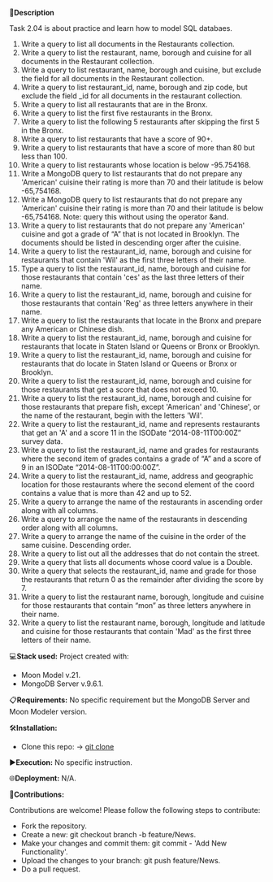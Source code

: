 📄**Description**

Task 2.04 is about practice and learn how to model SQL databaes.

1. Write a query to list all documents in the Restaurants collection.
2. Write a query to list the restaurant, name, borough and cuisine for all documents in the Restaurant collection.
3. Write a query to list restaurant, name, borough and cuisine, but exclude the field for all documents in the Restaurant collection.
4. Write a query to list restaurant_id, name, borough and zip code, but exclude the field _id for all documents in the restaurant collection.
5. Write a query to list all restaurants that are in the Bronx.
6. Write a query to list the first five restaurants in the Bronx.
7. Write a query to list the following 5 restaurants after skipping the first 5 in the Bronx.
8. Write a query to list restaurants that have a score of 90+.
9. Write a query to list restaurants that have a score of more than 80 but less than 100.
10. Write a query to list restaurants whose location is below -95.754168.
11. Write a MongoDB query to list restaurants that do not prepare any 'American' cuisine their rating is more than 70 and their latitude is below -65,754168.
12. Write a MongoDB query to list restaurants that do not prepare any 'American' cuisine their rating is more than 70 and their latitude is below -65,754168. Note: query this without using the operator &and.
13. Write a query to list restaurants that do not prepare any 'American' cuisine and got a grade of “A” that is not located in Brooklyn. The documents should be listed in descending orger after the cuisine.
14. Write a query to list the restaurant_id, name, borough and cuisine for restaurants that contain 'Wil' as the first three letters of their name.
15. Type a query to list the restaurant_id, name, borough and cuisine for those restaurants that contain 'ces' as the last three letters of their name.
16. Write a query to list the restaurant_id, name, borough and cuisine for those restaurants that contain 'Reg' as three letters anywhere in their name.
17. Write a query to list the restaurants that locate in the Bronx and prepare any American or Chinese dish.
18. Write a query to list the restaurant_id, name, borough and cuisine for restaurants that locate in Staten Island or Queens or Bronx or Brooklyn.
19. Write a query to list the restaurant_id, name, borough and cuisine for restaurants that do locate in Staten Island or Queens or Bronx or Brooklyn.
20. Write a query to list the restaurant_id, name, borough and cuisine for those restaurants that get a score that does not exceed 10.
21. Write a query to list the restaurant_id, name, borough and cuisine for those restaurants that prepare fish, except 'American' and 'Chinese', or the name of the restaurant, begin with the letters 'Wil'.
22. Write a query to list the restaurant_id, name and represents restaurants that get an 'A' and a score 11 in the ISODate “2014-08-11T00:00Z” survey data.
23. Write a query to list the restaurant_id, name and grades for restaurants where the second item of grades contains a grade of “A” and a score of 9 in an ISODate “2014-08-11T00:00:00Z”.
24. Write a query to list the restaurant_id, name, address and geographic location for those restaurants where the second element of the coord contains a value that is more than 42 and up to 52.
25. Write a query to arrange the name of the restaurants in ascending order along with all columns.
26. Write a query to arrange the name of the restaurants in descending order along with all columns.
27. Write a query to arrange the name of the cuisine in the order of the same cuisine. Descending order.
28. Write a query to list out all the addresses that do not contain the street.
29. Write a query that lists all documents whose coord value is a Double.
30. Write a query that selects the restaurant_id, name and grade for those the restaurants that return 0 as the remainder after dividing the score by 7.
31. Write a query to list the restaurant name, borough, longitude and cuisine for those restaurants that contain “mon” as three letters anywhere in their name.
32. Write a query to list the restaurant name, borough, longitude and latitude and cuisine for those restaurants that contain 'Mad' as the first three letters of their name.

💻**Stack used:**
Project created with:
- Moon Model v.21.
- MongoDB Server v.9.6.1.

📋**Requirements:**
No specific requirement but the MongoDB Server and Moon Modeler version.

🛠️**Installation:**
- Clone this repo: -> [git clone](https://github.com/isaac-diez/mongoDB-queries.git)

▶️**Execution:** No specific instruction.

🌐**Deployment:** N/A.

🤝**Contributions:**

Contributions are welcome! Please follow the following steps to contribute:

- Fork the repository.
- Create a new: git checkout branch -b feature/News.
- Make your changes and commit them: git commit - 'Add New Functionality'.
- Upload the changes to your branch: git push feature/News.
- Do a pull request.
